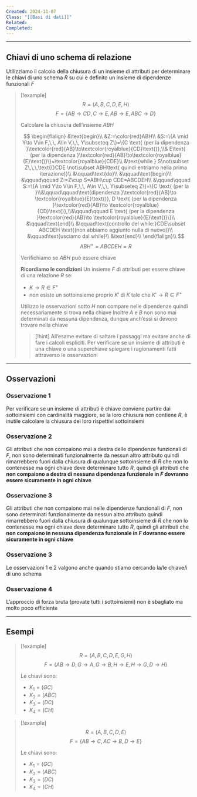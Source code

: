 ```yaml
---
Created: 2024-11-07
Class: "[[Basi di dati]]"
Related: 
Completed:
---
```

---
## Chiavi di uno schema di relazione
Utilizziamo il calcolo della chiusura di un insieme di attributi per determinare le chiavi di uno schema $R$ su cui è definito un insieme di dipendenze funzionali $F$

>[!example]
>$$R=(A,B,C,D,E,H)$$
>$$F=\{AB\to CD,C\to E,AB\to E, ABC\to D\}$$
>
>Calcolare la chiusura dell’insieme $ABH$
>
>$$
\begin{flalign}
&\text{begin}\\
&Z:=\color{red}ABH\\
&S:=\{A \mid Y\to V\in F,\,\, A\in V,\,\, Y\subseteq Z\}=\{C \text{ (per la dipendenza }\textcolor{red}{AB}\to\textcolor{royalblue}{CD}\text{)},\\& E\text{ (per la dipendenza }\textcolor{red}{AB}\to\textcolor{royalblue}{E}\text{)}\}=\textcolor{royalblue}{CDE}\\
&\text{while } S\not\subset Z\,\,\,\text{(}CDE \not\subset ABH\text{ quindi entriamo nella prima iterazione)}\\
&\qquad\text{do}\\
&\qquad\text{begin}\\
&\qquad\qquad Z:=Z\cup S=ABH\cup CDE=ABCDEH\\
&\qquad\qquad S:=\{A \mid Y\to V\in F,\,\, A\in V,\,\, Y\subseteq Z\}=\{C \text{ (per la }\\&\qquad\qquad\text{dipendenza }\textcolor{red}{AB}\to \textcolor{royalblue}{E}\text{)}, D \text{ (per la dipendenza }\textcolor{red}{AB}\to \textcolor{royalblue}{CD}\text{)},\\&\qquad\qquad E \text{ (per la dipendenza }\textcolor{red}{AB}\to \textcolor{royalblue}{E}\text{)}\}\\
&\qquad\text{end}\\
&\qquad\text{controllo del while:}CDE\subset ABCDEH \text{(non abbiamo aggiunto nulla di nuovo)}\\
&\qquad\text{usciamo dal while}\\
&\text{end}\\
\end{flalign}\\
>$$
>$$ABH^+=ABCDEH=R$$
>
>Verifichiamo se $ABH$ può essere chiave
>
>**Ricordiamo le condizioni**
>Un insieme $F$ di attributi per essere chiave di una relazione $R$ se:
>- $K\to R \in F^+$
>- non esiste un sottoinsieme proprio $K'$ di $K$ tale che $K'\to R\in F^+$
>
>Utilizzo le osservazioni sotto
>$H$ non compare nelle dipendenze quindi necessariamente si trova nella chiave
>Inoltre $A$ e $B$ non sono mai determinati da nessuna dipendenza, dunque anch’essi si devono trovare nella chiave
>
>>[!hint]
>>All’esame evitare di saltare i passaggi ma evitare anche di fare i calcoli espliciti. Per verificare se un insieme di attributi è una chiave o una superchiave spiegare i ragionamenti fatti attraverso le osservazioni

---
## Osservazioni
### Osservazione 1
Per verificare se un insieme di attributi è chiave conviene partire dai sottoinsiemi con cardinalità maggiore, se la loro chiusura non contiene $R$, è inutile calcolare la chiusura dei loro rispettivi sottoinsiemi
### Osservazione 2
Gli attributi che non compaiono mai a destra delle dipendenze funzionali di $F$, non sono determinati funzionalmente da nessun altro attributo quindi rimarrebbero fuori dalla chiusura  di qualunque sottoinsieme di $R$ che non lo contenesse ma ogni chiave deve determinare tutto $R$, quindi gli attributi che **non compaiono a destra di nessuna dipendenza funzionale in $F$ dovranno essere sicuramente in ogni chiave**
### Osservazione 3
Gli attributi che non compaiono mai nelle dipendenze funzionali di $F$, non sono determinati funzionalmente da nessun altro attributo quindi rimarrebbero fuori dalla chiusura  di qualunque sottoinsieme di $R$ che non lo contenesse ma ogni chiave deve determinare tutto $R$, quindi gli attributi che **non compaiono in nessuna dipendenza funzionale in $F$ dovranno essere sicuramente in ogni chiave**
### Osservazione 3
Le osservazioni 1 e 2 valgono anche quando stiamo cercando la/le chiave/i di uno schema
### Osservazione 4
L’approccio di forza bruta (provate tutti i sottoinsiemi) non è sbagliato ma molto poco efficiente

---
## Esempi

>[!example]
>$$R=(A,B,C,D,E,G,H)$$
>$$F=\{AB\to D, G\to A, G\to B, H\to E,H\to G,D\to H\}$$
>
>Le chiavi sono:
>- $K_{1}=(GC)$
>- $K_{2}=(ABC)$
>- $K_{3}=(DC)$
>- $K_{4}=(CH)$

>[!example]
>$$R=(A,B,C,D,E)$$
>$$F=\{AB\to C, AC\to B, D\to E\}$$
>
>Le chiavi sono:
>- $K_{1}=(GC)$
>- $K_{2}=(ABC)$
>- $K_{3}=(DC)$
>- $K_{4}=(CH)$

